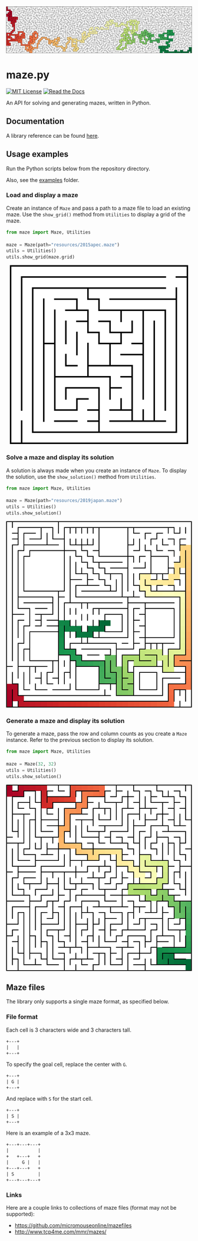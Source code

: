 <p align="center">
    <img src="https://raw.githubusercontent.com/Munckenh/maze.py/main/docs/images/32x128-solution.svg" alt="Solved 32x128 maze">
</p>

# maze.py

[![MIT License](https://img.shields.io/badge/License-MIT-yellow.svg)](http://choosealicense.com/licenses/mit/)
[![Read the Docs](https://img.shields.io/readthedocs/mazepy)](http://mazepy.readthedocs.io/)

An API for solving and generating mazes, written in Python.

## Documentation

A library reference can be found [here](https://mazepy.readthedocs.io/en/latest/).

## Usage examples

Run the Python scripts below from the repository directory.

Also, see the [examples](https://github.com/Munckenh/maze.py/tree/main/examples) folder.

### Load and display a maze

Create an instance of `Maze` and pass a path to a maze file to load an existing maze. Use the `show_grid()` method from `Utilities` to display a grid of the maze.

```py
from maze import Maze, Utilities

maze = Maze(path="resources/2015apec.maze")
utils = Utilities()
utils.show_grid(maze.grid)
```

<p align="center">
    <img src="https://raw.githubusercontent.com/Munckenh/maze.py/main/docs/images/2015apec.svg" alt="APEC 2015">
</p>

### Solve a maze and display its solution

A solution is always made when you create an instance of `Maze`. To display the solution, use the `show_solution()` method from `Utilities`.

```py
from maze import Maze, Utilities

maze = Maze(path="resources/2019japan.maze")
utils = Utilities()
utils.show_solution()
```

<p align="center">
    <img src="https://raw.githubusercontent.com/Munckenh/maze.py/main/docs/images/2019japan-solution.svg" alt="Japan 2019">
</p>

### Generate a maze and display its solution

To generate a maze, pass the row and column counts as you create a `Maze` instance. Refer to the previous section to display its solution.

```py
from maze import Maze, Utilities

maze = Maze(32, 32)
utils = Utilities()
utils.show_solution()
```

<p align="center">
    <img src="https://raw.githubusercontent.com/Munckenh/maze.py/main/docs/images/32x32-solution.svg" alt="Solved 32x32 maze">
</p>

## Maze files

The library only supports a single maze format, as specified below.

### File format

Each cell is 3 characters wide and 3 characters tall.

```
+---+
|   |
+---+
```

To specify the goal cell, replace the center with `G`.

```
+---+
| G |
+---+
```

And replace with `S` for the start cell.

```
+---+
| S |
+---+
```

Here is an example of a 3x3 maze.

```
+---+---+---+
|           |
+   +---+   +
|     G |   |
+---+---+   +
| S         |
+---+---+---+
```

### Links

Here are a couple links to collections of maze files (format may not be supported):

- <https://github.com/micromouseonline/mazefiles>
- <http://www.tcp4me.com/mmr/mazes/>
